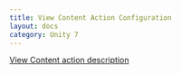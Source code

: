 ```yaml
---
title: View Content Action Configuration
layout: docs
category: Unity 7
---
```

[View Content action description](../../features/document-management/view-content)